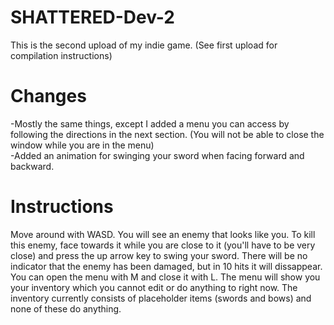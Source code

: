 # SHATTERED-Dev-2
This is the second upload of my indie game. (See first upload for compilation instructions)

# Changes
-Mostly the same things, except I added a menu you can access by following the directions in the next section. (You will not be able to close the window while you are in the menu)
<br />
-Added an animation for swinging your sword when facing forward and backward.

# Instructions
Move around with WASD. You will see an enemy that looks like you. To kill this enemy, face towards it while you are close to it (you'll have to be very close) and press the up arrow key to swing your sword. There will be no indicator that the enemy has been damaged, but in 10 hits it will dissappear. You can open the menu with M and close it with L. The menu will show you your inventory which you cannot edit or do anything to right now. The inventory currently consists of placeholder items (swords and bows) and none of these do anything.
